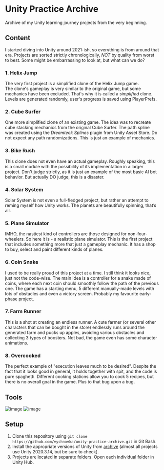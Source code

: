 # Unity Practice Archive
 Archive of my Unity learning journey projects from the very beginning.

 ## Content

 I started diving into Unity around 2021-ish, so everything is from around that era. Projects are sorted strictly chronologically, *NOT* by quality from worst to best. Some might be embarrassing to look at, but what can we do?

 ### 1. Helix Jump
 The very first project is a simplified clone of the Helix Jump game.    
 The clone's gameplay is very similar to the original game, but some mechanics have been excluded. That's why it is called a *simplified* clone. Levels are generated randomly, user's progress is saved using PlayerPrefs.

 ### 2. Cube Surfer
 One more simplified clone of an existing game. The idea was to recreate cube stacking mechanics from the original Cube Surfer. The path spline was created using the *Dreamteck Splines* plugin from Unity Asset Store. Do not expect any path randomizations. This is just an example of mechanics.

 ### 3. Bike Rush
 This clone does not even have an actual gameplay. Roughly speaking, this is a small module with the possibility of its implementation in a larger project. Don't judge strictly, as it is just an example of the most basic AI bot behavior. But actually DO judge, this is a disaster.

 ### 4. Solar System
 Solar System is not even a full-fledged project, but rather an attempt to reming myself how Unity works. The planets are beautifully spinning, that’s all.

 ### 5. Plane Simulator
 IMHO, the nastiest kind of controllers are those designed for non-four-wheelers. So here it is - a realistic plane simulator. This is the first project that includes something more that just a gameplay mechanic. It has a shop to buy, select and paint different kinds of planes.

 ### 6. Coin Snake
 I used to be really proud of this project at a time. I still think it looks nice, just not the code-wise. The main idea is a controller for a snake made of coins, where each next coin should smoothly follow the path of the previous one. The game has a starting menu, 5 different manually-made levels with lots of obstacles and even a victory screen. Probably my favourite early-phase project.

 ### 7. Farm Runner
 This is a shot at creating an endless runner. A cute farmer (or several other characters that can be bought in the store) endlessly runs around the generated farm and pucks up apples, avoiding various obstacles and collecting 3 types of boosters. Not bad, the game even has some character animations.

 ### 8. Overcooked
 The perfect example of "execution leaves much to be desired". Despite the fact that it looks good in general, it holds together with spit, and the code is pure spaghetti. Different cooking stations allow you to cook 5 recipes, but there is no overall goal in the game. Plus to that bug upon a bug.

 ## Tools

![image](https://img.shields.io/badge/Unity-100000?style=for-the-badge&logo=unity&logoColor=white) 
![image](https://img.shields.io/badge/C%23-239120?style=for-the-badge&logo=C%23&logoColor=white) 

## Setup

1. Clone this repository using `git clone https://github.com/vyshnovka/unity-practice-archive.git` in Git Bash.    
2. Install the appropriate versions of Unity from [archive](https://unity3d.com/get-unity/download/archive) (almost all projects use Unity 2020.3.14, but be sure to check).    
3. Projects are located in separate folders. Open each individual folder in Unity Hub.
